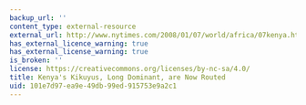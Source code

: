 ```yaml
---
backup_url: ''
content_type: external-resource
external_url: http://www.nytimes.com/2008/01/07/world/africa/07kenya.html?pagewanted=all
has_external_licence_warning: true
has_external_license_warning: true
is_broken: ''
license: https://creativecommons.org/licenses/by-nc-sa/4.0/
title: Kenya's Kikuyus, Long Dominant, are Now Routed
uid: 101e7d97-ea9e-49db-99ed-915753e9a2c1
---
```

